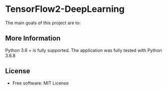 # TensorFlow2-DeepLearning

The main goals of this project are to:


More Information
----------------
Python 3.6 + is fully supported.  The application was fully tested with Python 3.6.8


License
-------
* Free software: MIT License
